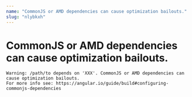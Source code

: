 ```yaml
---
name: "CommonJS or AMD dependencies can cause optimization bailouts."
slug: "nlybkxh"
---
```


# CommonJS or AMD dependencies can cause optimization bailouts.

```
Warning: /path/to depends on 'XXX'. CommonJS or AMD dependencies can cause optimization bailouts.
For more info see: https://angular.io/guide/build#configuring-commonjs-dependencies
```